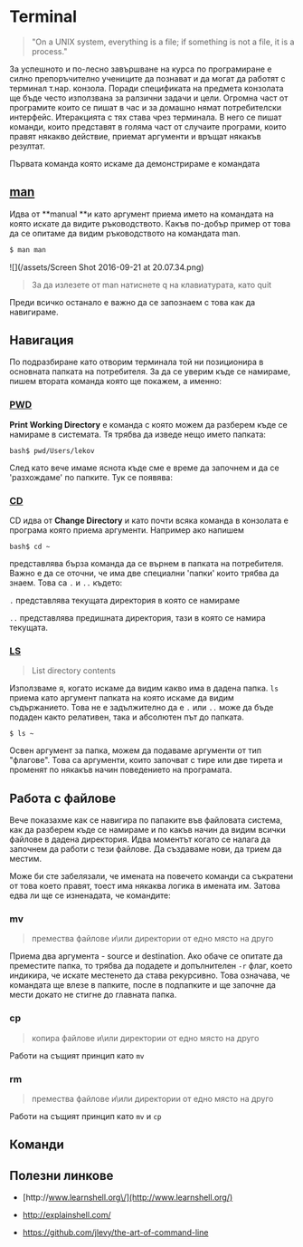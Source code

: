 # Terminal

> "On a UNIX system, everything is a file; if something is not a file, it is a process."

За успешното и по-лесно завършване на курса по програмиране е силно препоръчително учениците да познават и да могат да работят с терминал т.нар. конзола. Поради спецификата на предмета конзолата ще бъде често използвана за ралзични задачи и цели. Огромна част от програмите които се пишат в час и за домашно нямат потребителски интерфейс. Итеракцията с тях става чрез терминала. В него се пишат команди, които представят в голяма част от случаите програми, които правят някакво действие, приемат аргументи и връщат някакъв резултат.

Първата команда която искаме да демонстрираме е командата

## [man](http://explainshell.com/explain?cmd=man)

Идва от **manual **и като аргумент приема името на командата на която искате да видите ръководството. Какъв по-добър пример от това да се опитаме да видим ръководството на командата man.

```bash
$ man man
```

![](/assets/Screen Shot 2016-09-21 at 20.07.34.png)

> За да излезете от man натиснете q на клавиатурата, като quit

Преди всичко останало е важно да се запознаем с това как да навигираме.

## Навигация

По подразбиране като отворим терминала той ни позиционира в основната папката на потребителя. За да се уверим къде се намираме, пишем втората команда която ще покажем, а именно:

### [PWD](http://explainshell.com/explain?cmd=pwd)

**Print Working Directory** е команда с която можем да разберем къде се намираме в системата. Тя трябва да изведе нещо името папката:

`bash$ pwd/Users/lekov`

След като вече имаме яснота къде сме е време да започнем и да се 'разхождаме' по папките. Тук се появява:

### [CD](http://explainshell.com/explain?cmd=cd)

CD идва от **Change Directory** и като почти всяка команда в конзолата е програма която приема аргументи. Например ако напишем

`bash$ cd ~`

представлява бърза команда да се върнем в папката на потребителя. Важно е да се оточни, че има две специални 'папки' които трябва да знаем. Това са `.` и `..`  където:

`.` представлява текущата директория в която се намираме

`..` представлява предишната директория, тази в която се намира текущата.

### [LS](http://explainshell.com/explain?cmd=ls)

> List directory contents

Използваме я, когато искаме да видим какво има в дадена папка. `ls` приема като аргумент папката на която искаме да видим съдържанието. Това не е задължително да е `.` или `..` може да бъде подаден както релативен, така и абсолютен път до папката.

`$ ls ~`

Освен аргумент за папка, можем да подаваме аргументи от тип "флагове". Това са аргументи, които започват с тире или две тирета и променят по някакъв начин поведението на програмата.

## Работа с файлове

Вече показахме как се навигира по папаките във файловата система, как да разберем къде се намираме и по какъв начин да видим всички файлове в дадена директория. Идва моментът когато се налага да започнем да работи с тези файлове. Да създаваме нови, да трием да местим.

Може би сте забелязали, че имената на повечето команди са съкратени от това което правят, тоест има някаква логика в имената им. Затова едва ли ще се изненадата, че командите:

### mv

> премества файлове и\или директории от едно място на друго

Приема два аргумента - source и destination. Ако обаче се опитате да преместите папка, то трябва да подадете и допълнителен `-r` флаг, което индикира, че искате местенето да става рекурсивно. Това означава, че командата ще влезе в папките, после в подпапките и ще започне да мести докато не стигне до главната папка.

### cp

> копира файлове и\или директории от едно място на друго

Работи на същият принцип като `mv`

### rm

> премества файлове и\или директории от едно място на друго

Работи на същият принцип като `mv` и `cp`

## Команди

## Полезни линкове

* [http:\/\/www.learnshell.org\/](http://www.learnshell.org/)

* [http:\/\/explainshell.com\/](http://explainshell.com/)

* [https:\/\/github.com\/jlevy\/the-art-of-command-line](https://github.com/jlevy/the-art-of-command-line)



